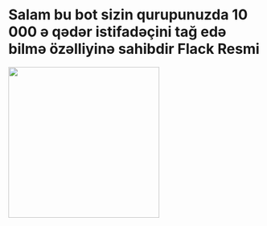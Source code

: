 # Salam bu bot sizin qurupunuzda 10 000 ə qədər istifadəçini tağ edə bilmə özəlliyinə sahibdir Flack Resmi
<p>
<img src="https://telegra.ph/file/646a767d90b1fb3e697e1.jpg" width="300" height="300">
</p>


